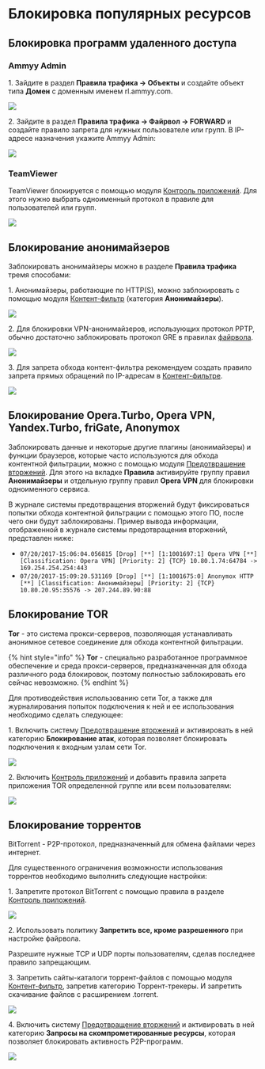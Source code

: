 # Блокировка популярных ресурсов

## Блокировка программ удаленного доступа

### Ammyy Admin

1\. Зайдите в раздел **Правила трафика -> Объекты** и создайте объект типа **Домен** с доменным именем rl.ammyy.com.

![](../../.gitbook/assets/blocking-popular-resources.png)

2\. Зайдите в раздел **Правила трафика -> Файрвол -> FORWARD** и создайте правило запрета для нужных пользователе или групп. В IP-адресе назначения укажите Ammyy Admin:

![](../../.gitbook/assets/blocking-popular-resources12.png)

### TeamViewer

TeamViewer блокируется с помощью модуля [Контроль приложений](../../settings/access-rules/application-control.md). Для этого нужно выбрать одноименный протокол в правиле для пользователей или групп.

![](../../.gitbook/assets/blocking-popular-resources1.png)

## Блокирование анонимайзеров

Заблокировать анонимайзеры можно в разделе **Правила трафика** тремя способами:

1\. Анонимайзеры, работающие по HTTP(S), можно заблокировать с помощью модуля [Контент-фильтр](../../settings/access-rules/content-filter/) (категория **Анонимайзеры**).

![](../../.gitbook/assets/blocking-popular-resources2.png)

2\. Для блокировки VPN-анонимайзеров, использующих протокол PPTP, обычно достаточно заблокировать протокол GRE в правилах [файрвола](../../settings/access-rules/firewall.md).

![](../../.gitbook/assets/blocking-popular-resources3.png)

3\. Для запрета обхода контент-фильтра рекомендуем создать правило запрета прямых обращений по IP-адресам в [Контент-фильтре](../../settings/access-rules/content-filter/).

![](../../.gitbook/assets/blocking-popular-resources4.png)

## Блокирование Opera.Turbo, Opera VPN, Yandex.Turbo, friGate, Anonymox

Заблокировать данные и некоторые другие плагины (анонимайзеры) и функции браузеров, которые часто используются для обхода контентной фильтрации, можно с помощью модуля [Предотвращение вторжений](../../settings/access-rules/ips/README.md). Для этого на вкладке **Правила** активируйте группу правил **Анонимайзеры** и отдельную группу правил **Opera VPN** для блокировки одноименного сервиса.

В журнале системы предотвращения вторжений будут фиксироваться попытки обхода контентной фильтрации с помощью этого ПО, после чего они будут заблокированы. Пример вывода информации, отображенной в журнале системы предотвращения вторжений, представлен ниже:

* `07/20/2017-15:06:04.056815 [Drop] [**] [1:1001697:1] Opera VPN [**] [Classification: Opera VPN] [Priority: 2] {TCP} 10.80.1.74:64784 -> 169.254.254.254:443`
* `07/20/2017-15:09:20.531169 [Drop] [**] [1:1001675:0] Anonymox HTTP [**] [Classification: Анонимайзеры] [Priority: 2] {TCP} 10.80.20.95:35576 -> 207.244.89.90:88`

## Блокирование TOR

**Tor** - это система прокси-серверов, позволяющая устанавливать анонимное сетевое соединение для обхода контентной фильтрации.

{% hint style="info" %}
**Tor** - специально разработанное программное обеспечение и среда прокси-серверов, предназначенная для обхода различного рода блокировок, поэтому полностью заблокировать его сейчас невозможно.
{% endhint %}

Для противодействия использованию сети Tor, а также для журналирования попыток подключения к ней и ее использования необходимо сделать следующее:

1\. Включить систему [Предотвращение вторжений](../../settings/access-rules/ips/README.md) и активировать в ней категорию **Блокирование атак**, которая позволяет блокировать подключения к входным узлам сети Tor.

![](../../.gitbook/assets/blocking-popular-resources5.png)

2\. Включить [Контроль приложений](../../settings/access-rules/application-control.md) и добавить правила запрета приложения TOR определенной группе или всем пользователям:

![](../../.gitbook/assets/blocking-popular-resources6.png)

## Блокирование торрентов

BitTorrent - P2P-протокол, предназначенный для обмена файлами через интернет.

Для существенного ограничения возможности использования торрентов необходимо выполнить следующие настройки:

1\. Запретите протокол BitTorrent с помощью правила в разделе [Контроль приложений](../../settings/access-rules/application-control.md).

![](../../.gitbook/assets/blocking-popular-resources7.png)

2\. Использовать политику **Запретить все, кроме разрешенного** при настройке файрвола.

Разрешите нужные TCP и UDP порты пользователям, сделав последнее правило запрещающим.

3\. Запретить сайты-каталоги торрент-файлов с помощью модуля [Контент-фильтр](../../settings/access-rules/content-filter/), запретив категорию Торрент-трекеры. И запретить скачивание файлов с расширением .torrent.

![](../../.gitbook/assets/blocking-popular-resources8.png)

4\. Включить систему [Предотвращение вторжений](../../settings/access-rules/ips/README.md) и активировать в ней категорию **Запросы на скомпрометированные ресурсы**, которая позволяет блокировать активность P2P-программ.

![](../../.gitbook/assets/blocking-popular-resources9.png)

